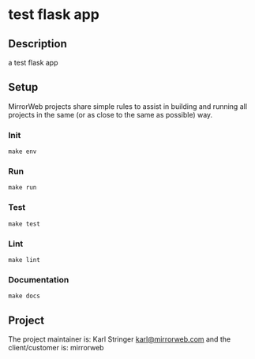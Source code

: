 # test flask app

## Description

a test flask app

## Setup

MirrorWeb projects share simple rules to assist in building and running all projects in the same (or as close to the same as possible) way.

### Init
    make env

### Run
    make run

### Test
    make test

### Lint
    make lint

### Documentation
    make docs

## Project 

The project maintainer is: Karl Stringer <karl@mirrorweb.com> and the client/customer is: mirrorweb	
